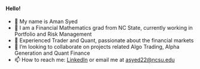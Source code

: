 #### Hello!

- 👋 My name is Aman Syed
- 🔭 I am a Financial Mathematics grad from NC State, currently working in Portfolio and Risk Management
- 👀 Experienced Trader and Quant, passionate about the financial markets
- 👯 I’m looking to collaborate on projects related Algo Trading, Alpha Generation and Quant Finance
- 📫 How to reach me: [LinkedIn](https://www.linkedin.com/in/aman-syed/) or email me at asyed22@ncsu.edu

<!--
**aman3599/aman3599** is a ✨ _special_ ✨ repository because its `README.md` (this file) appears on your GitHub profile.


- 🔭 I’m currently working on ...
- 🌱 I’m currently learning ...
- 👯 I’m looking to collaborate on ...
- 🤔 I’m looking for help with ...
- 💬 Ask me about ...
- 📫 How to reach me: ...
- 😄 Pronouns: ...
- ⚡ Fun fact: ...
-->
